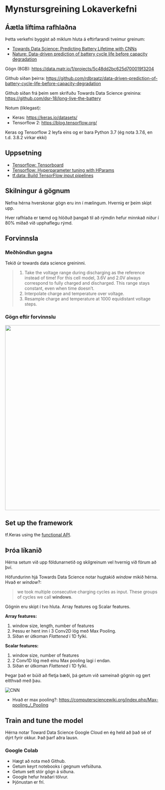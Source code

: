 # Mynstursgreining Lokaverkefni

## Áætla líftíma rafhlaðna

Þetta verkefni byggist að miklum hluta á eftirfarandi tveimur greinum: 

- [Towards Data Science: Predicting Battery Lifetime with CNNs](https://towardsdatascience.com/predicting-battery-lifetime-with-cnns-c5e1faeecc8f) 
- [Nature: Data-driven prediction of battery cycle life before capacity degradation](https://www.nature.com/articles/s41560-019-0356-8) 



Gögn (8GB): https://data.matr.io/1/projects/5c48dd2bc625d700019f3204

Github síðan þeirra: https://github.com/rdbraatz/data-driven-prediction-of-battery-cycle-life-before-capacity-degradation

Github síðan frá þeim sem skrifuðu Towards Data Science greinina: https://github.com/dsr-18/long-live-the-battery

Notum (líklegast):

* Keras: https://keras.io/datasets/
* Tensorflow 2: https://blog.tensorflow.org/

Keras og Tensorflow 2 leyfa eins og er bara Python 3.7 (ég nota 3.7.6, en t.d. 3.8.2 virkar ekki)

## Uppsetning
 - [Tensorflow: Tensorboard](https://www.tensorflow.org/tensorboard) 
 - [Tensorflow: Hyperparameter tuning with HParams](https://www.tensorflow.org/tensorboard/hyperparameter_tuning_with_hparams) 
 - [tf.data: Build TensorFlow input pipelines](https://www.tensorflow.org/guide/data) 
 
## Skilningur á gögnum

Nefna hérna hverskonar gögn eru inn í mælingum. Hvernig er þeim skipt upp.

Hver rafhlaða er tæmd og hlöðuð þangað til að rýmdin hefur minnkað niður í 80% miðað við upphaflegu rýmd. 

## Forvinnsla
### Meðhöndlun gagna
Tekið úr towards data science greininni.
> 1. Take the voltage range during discharging as the reference instead of time!
> For this cell model, 3.6V and 2.0V always correspond to fully charged and discharged. This range stays constant, even when time doesn’t.
> 2. Interpolate charge and temperature over voltage.
> 3. Resample charge and temperature at 1000 equidistant voltage steps.

### Gögn eftir forvinnslu
<img src="https://i.imgur.com/WgooROp.png" height="600">

## Set up the framework
tf.Keras using the [functional API](https://www.tensorflow.org/guide/keras/functional). 



## Þróa líkanið
Hérna setum við upp földunarnetið og skilgreinum vel hvernig við förum að því.

Höfundurinn hjá Towards Data Science notar hugtakið *window* mikið hérna. Hvað er *window*?:
> we took multiple consecutive charging cycles as input. These groups of cycles we call **windows**.

Gögnin eru skipt í tvo hluta. Array features og Scalar features.

**Array features:**
1. window size, length, number of features
2. Þessu er hent inn í 3 Conv2D lög með Max Pooling.
3. Síðan er útkoman *Flattened* í 1D fylki.

**Scalar features:**
1. window size, number of features
2. 2 Conv1D lög með einu Max pooling lagi í endan.
3. Síðan er útkoman *Flattened* í 1D fylki.

Þegar það er búið að fletja bæði, þá getum við sameinað gögnin og gert eitthvað með þau.

![CNN](https://miro.medium.com/max/1250/0*MY2QgQAqk9oHaCNM)

* Hvað er max pooling?: https://computersciencewiki.org/index.php/Max-pooling_/_Pooling

## Train and tune the model

Hérna notar Toward Data Science Google Cloud en ég held að það sé of dýrt fyrir okkur. Það þarf aðra lausn.

### Google Colab

* Hægt að nota með Github.
* Getum keyrt notebooks í gegnum vefsíðuna.
* Getum sett stór gögn á síðuna.
* Google hefur hraðari tölvur.
* Þjónustan er frí.
